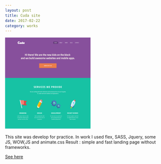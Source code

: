 ```yaml
---
layout: post
title: Cuda site
date: 2017-02-22
category: works
---
```


[<img src="/images/fulls/cuda.png" class="image">](/my-works/cuda/index.html)

This site was develop for practice. In work I used flex, SASS, Jquery, some JS, WOW,JS and animate.css
Result : simple and fast landing page without frameworks.

[See here](/my-works/cuda/index.html)
